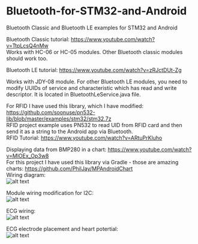 # Bluetooth-for-STM32-and-Android
 Bluetooth Classic and Bluetooth LE examples for STM32 and Android

Bluetooth Classic tutorial: https://www.youtube.com/watch?v=TtpLcsQ4nMw  
Works with HC-06 or HC-05 modules. Other Bluetooth classic modules should work too.   
   
     
Bluetooth LE tutorial: https://www.youtube.com/watch?v=zRJctDUt-Zg  

Works with JDY-08 module. For other Bluetooth LE modules, you need to modify UUIDs of service and characteristic which has read and write descriptor.  It is located in BluetoothLeService.java file.

  
For RFID I have used this library, which I have modified: https://github.com/soonuse/pn532-lib/blob/master/examples/stm32/stm32.7z  
RFID project example uses PN532 to read UID from RFID card and then send it as a string to the Android app via Bluetooth.  
RFID Tutorial: https://www.youtube.com/watch?v=ARtuPrKluho  
  
   
Displaying data from BMP280 in a chart: https://www.youtube.com/watch?v=MlOEx_Op3w8  
For this project I have used this library via Gradle - those are amazing charts: https://github.com/PhilJay/MPAndroidChart  
Wiring diagram:  
![alt text](https://github.com/viktorvano/Bluetooth-for-STM32-and-Android/blob/master/Bluetooth%20LE%20BMP280/SchematicWiring.png?raw=true)  
  
Module wiring modification for I2C:  
![alt text](https://github.com/viktorvano/Bluetooth-for-STM32-and-Android/blob/master/Bluetooth%20LE%20BMP280/BMP280%20module%20wiring%20mod.png?raw=true)  
  
ECG wiring:  
![alt text](https://github.com/viktorvano/Bluetooth-for-STM32-and-Android/blob/master/Bluetooth%20LE%20ECG/ECG%20schematic%20diagram.png?raw=true)  
  
ECG electrode placement and heart potertial:  
![alt text](https://github.com/viktorvano/Bluetooth-for-STM32-and-Android/blob/master/Bluetooth%20LE%20ECG/ECG-3-electrodes.png?raw=true)  
